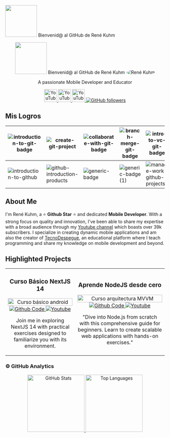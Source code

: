    <img src="https://media.giphy.com/media/lGhBlBMIN2XsEteTN3/giphy.gif" width="100"/> Bienvenid@ al GitHub de René Kuhm
<div align="center">
    <img src="https://media.giphy.com/media/lGhBlBMIN2XsEteTN3/giphy.gif" width="100"/> Bienvenid@ al GitHub de René Kuhm
    <img src="https://i.postimg.cc/GhH6mCYN/descargar-Photoroom-1.jpg" alt="René Kuhm" style="border-radius: 50%; max-width: 150px;">
    <p>A passionate Mobile Developer and Educator</p>


   <a href="https://www.youtube.com/channel/UCzrSNHUXJk99T-1dcy_0nSg" target="_blank" title="Visit my YouTube Channel">
    <img src="https://i.postimg.cc/XNrYWPjv/317714-video-youtube-icon-Photoroom.jpg" alt="YouTube Channel Subscribers" style="width: 40px; height: auto;">
   </a>

   <a href="https://www.instagram.com/tecnodespegue/" target="_blank" title="Visit my YouTube Channel">
    <img src="https://i.postimg.cc/fRbhDtZh/6929237-instagram-icon-Photoroom.jpg" alt="YouTube Channel Subscribers" style="width: 40px; height: auto;">
   </a>

   <a href="https://www.facebook.com/TecnoDespegueLive" target="_blank" title="Visit my YouTube Channel">
    <img src="https://i.postimg.cc/ncHyGjXQ/5365678-fb-facebook-facebook-logo-icon-Photoroom.jpg" alt="YouTube Channel Subscribers" style="width: 40px; height: auto;">
   </a>

   <a href="https://github.com/RDesign-Castex">
    <img src="https://img.shields.io/github/followers/RDesign-Castex?style=social" alt="GitHub followers">
   </a>

</div>

## Mis Logros

| ![introduction-to-git-badge](https://github.com/Rene-Kuhm/Rene-Kuhm/assets/157995252/a2cba81b-3ba6-4465-8d4c-eaf85bc5001e) | ![create-git-project](https://github.com/Rene-Kuhm/Rene-Kuhm/assets/157995252/d95b1a53-dee8-400d-a691-94af4248e94a) | ![collaborate-with-git-badge](https://github.com/Rene-Kuhm/Rene-Kuhm/assets/157995252/f148e7f6-6da4-4cbd-bb41-de9c0cc9e173) | ![branch-merge-git-badge](https://github.com/Rene-Kuhm/Rene-Kuhm/assets/157995252/1a6fe03c-8833-41a5-9d91-4220ced312ae) | ![intro-to-vc-git-badge](https://github.com/Rene-Kuhm/Rene-Kuhm/assets/157995252/353901a4-0074-42ba-9d98-0d95e6d61d0d) |
|---|---|---|---|---|
| ![introduction-to-github](https://github.com/Rene-Kuhm/Rene-Kuhm/assets/157995252/10bf317d-4fc7-4adc-bf7a-88ed8c1c49bb) | ![github-introduction-products](https://github.com/Rene-Kuhm/Rene-Kuhm/assets/157995252/30047eff-3141-45ae-99dd-729ff4135ca8) | ![generic-badge](https://github.com/Rene-Kuhm/Rene-Kuhm/assets/157995252/16a25476-90f3-4df4-90e6-f42f3d1b7531) | ![generic-badge (1)](https://github.com/Rene-Kuhm/Rene-Kuhm/assets/157995252/234fa7ac-077b-4987-ad44-5d32f586cbf6)| ![manage-work-github-projects](https://github.com/Rene-Kuhm/Rene-Kuhm/assets/157995252/a7522197-bf55-40bc-84a1-d37be9c031b2) | ![communicate-using-markdown](https://github.com/Rene-Kuhm/Rene-Kuhm/assets/157995252/0b4010ab-3c94-415a-b7d2-801b670fcdeb) |  ![contribute-to-an-open-source-project-on-github](https://github.com/Rene-Kuhm/Rene-Kuhm/assets/157995252/9081d789-43c7-4895-9df2-d8e26ddef0ac) | ![manage-innersource-program-github](https://github.com/Rene-Kuhm/Rene-Kuhm/assets/157995252/e71e0727-c6dd-4ff6-aaa2-b30f76e5b815) | ![maintain-secure-repository-github](https://github.com/Rene-Kuhm/Rene-Kuhm/assets/157995252/bf01935e-d36b-4203-acec-0f296ae2f919) | ![github-introduction-administration](https://github.com/Rene-Kuhm/Rene-Kuhm/assets/157995252/c3107369-6a3a-46f6-becc-39bba0321351) | ![github-administration-products](https://github.com/Rene-Kuhm/Rene-Kuhm/assets/157995252/66c04ac3-c976-4cf2-a88a-0d4b37062400) | ![authenticate-authorize-user-identities-github](https://github.com/Rene-Kuhm/Rene-Kuhm/assets/157995252/3de14a87-691c-43ef-aca4-9883f2faee1e) | ![manage-changes-pull-requests-github](https://github.com/Rene-Kuhm/Rene-Kuhm/assets/157995252/b64c0e68-9cfa-4a59-b931-4400bfec0e71) | ![search-organize-repository-history-github (1)](https://github.com/Rene-Kuhm/Rene-Kuhm/assets/157995252/b565335e-b24f-4a0c-ba85-a82178c8dbc2) | ![generic-badge (2)](https://github.com/Rene-Kuhm/Rene-Kuhm/assets/157995252/0173a27d-c849-4722-8162-efa872052d7c) 








## About Me

I'm René Kuhm, a ⭐ **Github Star** ⭐ and dedicated **Mobile Developer**. With a strong focus on quality and innovation, I've been able to share my expertise with a broad audience through my [Youtube channel](https://www.youtube.com/channel/UCzrSNHUXJk99T-1dcy_0nSg) which boasts over 39k subscribers. I specialize in creating dynamic mobile applications and am also the creator of [TecnoDespegue](https://tecnodespegue.com), an educational platform where I teach programming and share my knowledge on mobile development and beyond.

## Highlighted Projects

<div align="center">
    <table>
        <tr>
            <td align="center">
                <h3>Curso Básico NextJS 14</h3>
                <a href="https://github.com/ArisGuimera/Android-Expert" target="_blank">
                    <img src="https://i.imgur.com/xdm9BtB.png" width="100%" alt="Curso básico android">
                </a>
                <br>
                <a href="https://github.com/RDesign-Castex" target="_blank">
                    <img src="https://img.shields.io/badge/CÓDIGO-ff9?style=for-the-badge&logo=github&logoColor=black" alt="Github Code">
                </a>
                <a href="https://www.youtube.com/channel/UCzrSNHUXJk99T-1dcy_0nSg" target="_blank">
                    <img src="https://img.shields.io/badge/-Youtube-green?style=for-the-badge&color=fbfc40" alt="Youtube">
                </a>
                <p>Join me in exploring NextJS 14 with practical exercises designed to familiarize you with its environment.</p>
            </td>
            <td align="center">
                <h3>Aprende NodeJS desde cero</h3>
                <a href="https://github.com/RDesign-Castex" target="_blank">
                    <img src="https://i.imgur.com/vsv9zwR.png" width="100%" alt="Curso arquitectura MVVM">
                </a>
                <br>
                <a href="https://github.com/RDesign-Castex" target="_blank">
                    <img src="https://img.shields.io/badge/CÓDIGO-80ffaa?style=for-the-badge&logo=github&logoColor=black" alt="Github Code">
                </a>
                <a href="https://www.youtube.com/channel/UCzrSNHUXJk99T-1dcy_0nSg" target="_blank">
                    <img src="https://img.shields.io/badge/-Youtube-green?style=for-the-badge&color=3fFD7f" alt="Youtube">
                </a>
                <p>"Dive into Node.js from scratch with this comprehensive guide for beginners. Learn to create scalable web applications with hands-on exercises."</p>
            </td>
        </tr>
    </table>
</div>

### ⚙️ GitHub Analytics

<div align="center">
    <a href="https://github.com/ArisGuimera">
        <img height="180em" src="https://github-readme-stats-eight-theta.vercel.app/api?username=Rdesign-castex&show_icons=true&theme=algolia&include_all_commits=true&count_private=true" alt="GitHub Stats">
        <img height="180em" src="https://github-readme-stats-eight-theta.vercel.app/api/top-langs/?username=Rdesign-castex&layout=compact&langs_count=8&theme=algolia" alt="Top Languages">
    </a>
</div>
